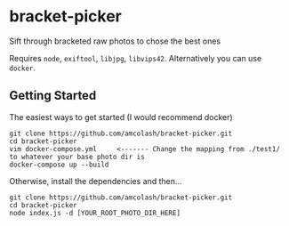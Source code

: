 # bracket-picker
Sift through bracketed raw photos to chose the best ones

Requires `node`, `exiftool`, `libjpg`, `libvips42`. Alternatively you can use `docker`.

## Getting Started
The easiest ways to get started (I would recommend docker)

```
git clone https://github.com/amcolash/bracket-picker.git
cd bracket-picker
vim docker-compose.yml     <------- Change the mapping from ./test1/ to whatever your base photo dir is
docker-compose up --build
```

Otherwise, install the dependencies and then...
```
git clone https://github.com/amcolash/bracket-picker.git
cd bracket-picker
node index.js -d [YOUR_ROOT_PHOTO_DIR_HERE]
```